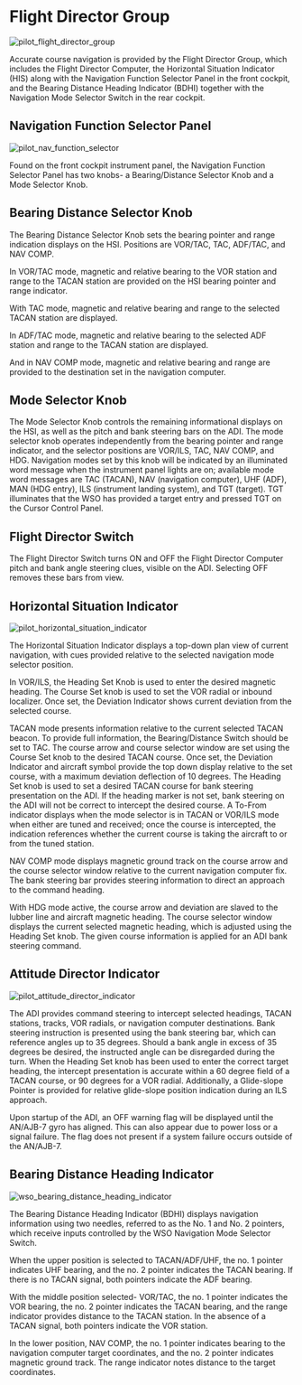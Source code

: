 # Flight Director Group

![pilot_flight_director_group](../../img/pilot_flight_director_group.png)

Accurate course navigation is provided by the Flight Director Group, which
includes the Flight Director Computer, the Horizontal Situation Indicator (HIS)
along with the Navigation Function Selector Panel in the front cockpit, and the
Bearing Distance Heading Indicator (BDHI) together with the Navigation Mode
Selector Switch in the rear cockpit.

## Navigation Function Selector Panel

![pilot_nav_function_selector](../../img/pilot_nav_function_selector_panel.png)

Found on the front cockpit instrument panel, the Navigation Function Selector
Panel has two knobs- a Bearing/Distance Selector Knob and a Mode Selector Knob.

## Bearing Distance Selector Knob

The Bearing Distance Selector Knob sets the bearing pointer and range indication
displays on the HSI. Positions are VOR/TAC, TAC, ADF/TAC, and NAV COMP.

In VOR/TAC mode, magnetic and relative bearing to the VOR station and range to
the TACAN station are provided on the HSI bearing pointer and range indicator.

With TAC mode, magnetic and relative bearing and range to the selected TACAN
station are displayed.

In ADF/TAC mode, magnetic and relative bearing to the selected ADF station and
range to the TACAN station are displayed.

And in NAV COMP mode, magnetic and relative bearing and range are provided to
the destination set in the navigation computer.

## Mode Selector Knob

The Mode Selector Knob controls the remaining informational displays on the HSI,
as well as the pitch and bank steering bars on the ADI. The mode selector knob
operates independently from the bearing pointer and range indicator, and the
selector positions are VOR/ILS, TAC, NAV COMP, and HDG. Navigation modes set by
this knob will be indicated by an illuminated word message when the instrument
panel lights are on; available mode word messages are TAC (TACAN), NAV
(navigation computer), UHF (ADF), MAN (HDG entry), ILS (instrument landing
system), and TGT (target). TGT illuminates that the WSO has provided a target
entry and pressed TGT on the Cursor Control Panel.

## Flight Director Switch

The Flight Director Switch turns ON and OFF the Flight Director Computer pitch
and bank angle steering clues, visible on the ADI. Selecting OFF removes these
bars from view.

## Horizontal Situation Indicator

![pilot_horizontal_situation_indicator](../../img/pilot_horizontal_situation_indicator.png)

The Horizontal Situation Indicator displays a top-down plan view of current
navigation, with cues provided relative to the selected navigation mode selector
position.

In VOR/ILS, the Heading Set Knob is used to enter the desired magnetic heading.
The Course Set knob is used to set the VOR radial or inbound localizer. Once
set, the Deviation Indicator shows current deviation from the selected course.

TACAN mode presents information relative to the current selected TACAN beacon.
To provide full information, the Bearing/Distance Switch should be set to TAC.
The course arrow and course selector window are set using the Course Set knob to
the desired TACAN course. Once set, the Deviation Indicator and aircraft symbol
provide the top down display relative to the set course, with a maximum
deviation deflection of 10 degrees. The Heading Set knob is used to set a
desired TACAN course for bank steering presentation on the ADI. If the heading
marker is not set, bank steering on the ADI will not be correct to intercept the
desired course. A To-From indicator displays when the mode selector is in TACAN
or VOR/ILS mode when either are tuned and received; once the course is
intercepted, the indication references whether the current course is taking the
aircraft to or from the tuned station.

NAV COMP mode displays magnetic ground track on the course arrow and the course
selector window relative to the current navigation computer fix. The bank
steering bar provides steering information to direct an approach to the command
heading.

With HDG mode active, the course arrow and deviation are slaved to the lubber
line and aircraft magnetic heading. The course selector window displays the
current selected magnetic heading, which is adjusted using the Heading Set knob.
The given course information is applied for an ADI bank steering command.

## Attitude Director Indicator

![pilot_attitude_director_indicator](../../img/pilot_attitude_director_indicator.png)

The ADI provides command steering to intercept selected headings, TACAN
stations, tracks, VOR radials, or navigation computer destinations. Bank
steering instruction is presented using the bank steering bar, which can
reference angles up to 35 degrees. Should a bank angle in excess of 35 degrees
be desired, the instructed angle can be disregarded during the turn. When the
Heading Set knob has been used to enter the correct target heading, the
intercept presentation is accurate within a 60 degree field of a TACAN course,
or 90 degrees for a VOR radial. Additionally, a Glide-slope Pointer is provided
for relative glide-slope position indication during an ILS approach.

Upon startup of the ADI, an OFF warning flag will be displayed until the
AN/AJB-7 gyro has aligned. This can also appear due to power loss or a signal
failure. The flag does not present if a system failure occurs outside of the
AN/AJB-7.

## Bearing Distance Heading Indicator

![wso_bearing_distance_heading_indicator](../../img/wso_bearing_distance_heading_indicator.png)

The Bearing Distance Heading Indicator (BDHI) displays navigation information
using two needles, referred to as the No. 1 and No. 2 pointers, which receive
inputs controlled by the WSO Navigation Mode Selector Switch.

When the upper position is selected to TACAN/ADF/UHF, the no. 1 pointer
indicates UHF bearing, and the no. 2 pointer indicates the TACAN bearing. If
there is no TACAN signal, both pointers indicate the ADF bearing.

With the middle position selected- VOR/TAC, the no. 1 pointer indicates the VOR
bearing, the no. 2 pointer indicates the TACAN bearing, and the range indicator
provides distance to the TACAN station. In the absence of a TACAN signal, both
pointers indicate the VOR station.

In the lower position, NAV COMP, the no. 1 pointer indicates bearing to the
navigation computer target coordinates, and the no. 2 pointer indicates magnetic
ground track. The range indicator notes distance to the target coordinates.
